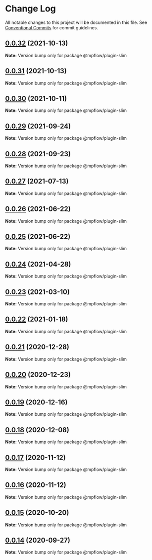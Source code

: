 # Change Log

All notable changes to this project will be documented in this file.
See [Conventional Commits](https://conventionalcommits.org) for commit guidelines.

## [0.0.32](https://github.com/wechat-miniprogram/weflow/compare/@mpflow/plugin-slim@0.0.31...@mpflow/plugin-slim@0.0.32) (2021-10-13)

**Note:** Version bump only for package @mpflow/plugin-slim

## [0.0.31](https://github.com/wechat-miniprogram/weflow/compare/@mpflow/plugin-slim@0.0.30...@mpflow/plugin-slim@0.0.31) (2021-10-13)

**Note:** Version bump only for package @mpflow/plugin-slim

## [0.0.30](https://github.com/wechat-miniprogram/weflow/compare/@mpflow/plugin-slim@0.0.29...@mpflow/plugin-slim@0.0.30) (2021-10-11)

**Note:** Version bump only for package @mpflow/plugin-slim

## [0.0.29](https://github.com/wechat-miniprogram/weflow/compare/@mpflow/plugin-slim@0.0.28...@mpflow/plugin-slim@0.0.29) (2021-09-24)

**Note:** Version bump only for package @mpflow/plugin-slim

## [0.0.28](https://github.com/wechat-miniprogram/weflow/compare/@mpflow/plugin-slim@0.0.27...@mpflow/plugin-slim@0.0.28) (2021-09-23)

**Note:** Version bump only for package @mpflow/plugin-slim

## [0.0.27](https://github.com/wechat-miniprogram/weflow/compare/@mpflow/plugin-slim@0.0.26...@mpflow/plugin-slim@0.0.27) (2021-07-13)

**Note:** Version bump only for package @mpflow/plugin-slim

## [0.0.26](https://github.com/wechat-miniprogram/weflow/compare/@mpflow/plugin-slim@0.0.25...@mpflow/plugin-slim@0.0.26) (2021-06-22)

**Note:** Version bump only for package @mpflow/plugin-slim

## [0.0.25](https://github.com/wechat-miniprogram/weflow/compare/@mpflow/plugin-slim@0.0.24...@mpflow/plugin-slim@0.0.25) (2021-06-22)

**Note:** Version bump only for package @mpflow/plugin-slim

## [0.0.24](https://github.com/wechat-miniprogram/weflow/compare/@mpflow/plugin-slim@0.0.23...@mpflow/plugin-slim@0.0.24) (2021-04-28)

**Note:** Version bump only for package @mpflow/plugin-slim

## [0.0.23](https://github.com/wechat-miniprogram/weflow/compare/@mpflow/plugin-slim@0.0.22...@mpflow/plugin-slim@0.0.23) (2021-03-10)

**Note:** Version bump only for package @mpflow/plugin-slim

## [0.0.22](https://github.com/wechat-miniprogram/weflow/compare/@mpflow/plugin-slim@0.0.21...@mpflow/plugin-slim@0.0.22) (2021-01-18)

**Note:** Version bump only for package @mpflow/plugin-slim

## [0.0.21](https://github.com/wechat-miniprogram/weflow/compare/@mpflow/plugin-slim@0.0.20...@mpflow/plugin-slim@0.0.21) (2020-12-28)

**Note:** Version bump only for package @mpflow/plugin-slim

## [0.0.20](https://github.com/wechat-miniprogram/weflow/compare/@mpflow/plugin-slim@0.0.19...@mpflow/plugin-slim@0.0.20) (2020-12-23)

**Note:** Version bump only for package @mpflow/plugin-slim

## [0.0.19](https://github.com/wechat-miniprogram/weflow/compare/@mpflow/plugin-slim@0.0.18...@mpflow/plugin-slim@0.0.19) (2020-12-16)

**Note:** Version bump only for package @mpflow/plugin-slim

## [0.0.18](https://github.com/wechat-miniprogram/weflow/compare/@mpflow/plugin-slim@0.0.17...@mpflow/plugin-slim@0.0.18) (2020-12-08)

**Note:** Version bump only for package @mpflow/plugin-slim

## [0.0.17](https://github.com/wechat-miniprogram/weflow/compare/@mpflow/plugin-slim@0.0.15...@mpflow/plugin-slim@0.0.17) (2020-11-12)

**Note:** Version bump only for package @mpflow/plugin-slim

## [0.0.16](https://github.com/wechat-miniprogram/weflow/compare/@mpflow/plugin-slim@0.0.15...@mpflow/plugin-slim@0.0.16) (2020-11-12)

**Note:** Version bump only for package @mpflow/plugin-slim

## [0.0.15](https://github.com/wechat-miniprogram/weflow/compare/@mpflow/plugin-slim@0.0.14...@mpflow/plugin-slim@0.0.15) (2020-10-20)

**Note:** Version bump only for package @mpflow/plugin-slim

## [0.0.14](https://github.com/wechat-miniprogram/weflow/compare/@mpflow/plugin-slim@0.0.13...@mpflow/plugin-slim@0.0.14) (2020-09-27)

**Note:** Version bump only for package @mpflow/plugin-slim
